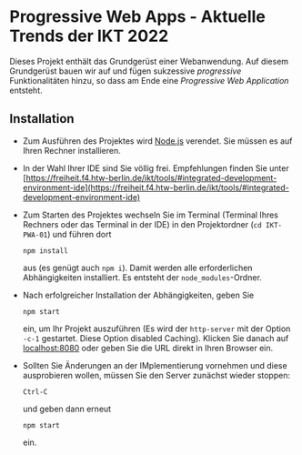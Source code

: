 # Progressive Web Apps - Aktuelle Trends der IKT 2022

Dieses Projekt enthält das Grundgerüst einer Webanwendung. Auf diesem Grundgerüst bauen wir auf und fügen sukzessive *progressive* Funktionalitäten hinzu, so dass am Ende eine *Progressive Web Application* entsteht. 

## Installation

- Zum Ausführen des Projektes wird [Node.js](https://nodejs.org) verendet. Sie müssen es auf Ihren Rechner installieren. 

- In der Wahl Ihrer IDE sind Sie völlig frei. Empfehlungen finden Sie unter [https://freiheit.f4.htw-berlin.de/ikt/tools/#integrated-development-environment-ide](https://freiheit.f4.htw-berlin.de/ikt/tools/#integrated-development-environment-ide)

- Zum Starten des Projektes wechseln Sie im Terminal (Terminal Ihres Rechners oder das Terminal in der IDE) in den Projektordner (`cd IKT-PWA-01`) und führen dort 

	`npm install` 

	aus (es genügt auch `npm i`). Damit werden alle erforderlichen Abhängigkeiten installiert. Es entsteht der `node_modules`-Ordner. 

- Nach erfolgreicher Installation der Abhängigkeiten, geben Sie  

	`npm start` 

	ein, um Ihr Projekt auszuführen (Es wird der `http-server` mit der Option `-c-1` gestartet. Diese Option disabled Caching). Klicken Sie danach auf [localhost:8080](http://localhost:8080) oder geben Sie die URL direkt in Ihren Browser ein.

- Sollten Sie Änderungen an der IMplementierung vornehmen und diese ausprobieren wollen, müssen Sie den Server zunächst wieder stoppen:

	`Ctrl-C`

	und geben dann erneut 

	`npm start` 

	ein. 

